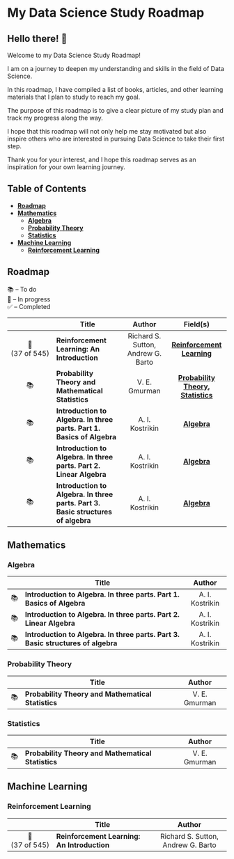 # My Data Science Study Roadmap

## Hello there! 👋

Welcome to my Data Science Study Roadmap!

I am on a journey to deepen my understanding and skills in the field of Data Science.

In this roadmap, I have compiled a list of books, articles, and other learning materials that I plan to study to reach my goal.

The purpose of this roadmap is to give a clear picture of my study plan and track my progress along the way.

I hope that this roadmap will not only help me stay motivated but also inspire others who are interested in pursuing Data Science to take their first step.

Thank you for your interest, and I hope this roadmap serves as an inspiration for your own learning journey.

## Table of Contents

- **[Roadmap](#roadmap)**
- **[Mathematics](#mathematics)**
  - **[Algebra](#algebra)**
  - **[Probability Theory](#probability-theory)**
  - **[Statistics](#statistics)**
- **[Machine Learning](#machine-learning)**
  - **[Reinforcement Learning](#reinforcement-learning)**

## Roadmap

📚 – To do  
📖 – In progress  
✅ – Completed

|                                | Title                                                                            | Author                             | Field(s)                                                                 |
| :----------------------------: | -------------------------------------------------------------------------------- | :--------------------------------: | :----------------------------------------------------------------------: |
| 📖<br/>(37&nbsp;of&nbsp;545)   | **Reinforcement Learning: An Introduction**                                      | Richard S. Sutton, Andrew G. Barto | **[Reinforcement Learning](#reinforcement-learning)**                    |
| 📚                             | **Probability Theory and Mathematical Statistics**                               | V. E. Gmurman                      | **[Probability Theory](#probability-theory), [Statistics](#statistics)** |
| 📚                             | **Introduction to Algebra. In three parts. Part 1. Basics of Algebra**           | A. I. Kostrikin                    | **[Algebra](#algebra)**                                                  |
| 📚                             | **Introduction to Algebra. In three parts. Part 2. Linear Algebra**              | A. I. Kostrikin                    | **[Algebra](#algebra)**                                                  |
| 📚                             | **Introduction to Algebra. In three parts. Part 3. Basic structures of algebra** | A. I. Kostrikin                    | **[Algebra](#algebra)**                                                  |

## Mathematics

### Algebra

|      | Title                                                                            | Author          |
| :--: | -------------------------------------------------------------------------------- | :-------------: |
| 📚   | **Introduction to Algebra. In three parts. Part 1. Basics of Algebra**           | A. I. Kostrikin |
| 📚   | **Introduction to Algebra. In three parts. Part 2. Linear Algebra**              | A. I. Kostrikin |
| 📚   | **Introduction to Algebra. In three parts. Part 3. Basic structures of algebra** | A. I. Kostrikin |

### Probability Theory

|      | Title                                              | Author        |
| :--: | -------------------------------------------------- | :-----------: |
| 📚   | **Probability Theory and Mathematical Statistics** | V. E. Gmurman |

### Statistics

|      | Title                                              | Author        |
| :--: | -------------------------------------------------- | :-----------: |
| 📚   | **Probability Theory and Mathematical Statistics** | V. E. Gmurman |

## Machine Learning

### Reinforcement Learning

|                              | Title                                       | Author                             |
| :--------------------------: | ------------------------------------------- | :--------------------------------: |
| 📖<br/>(37&nbsp;of&nbsp;545) | **Reinforcement Learning: An Introduction** | Richard S. Sutton, Andrew G. Barto |
